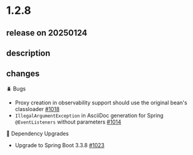 # 1.2.8

## release on 20250124
## description
## changes
🪲 Bugs

* Proxy creation in observability support should use the original bean's classloader <a href="https://github.com/spring-projects/spring-modulith/issues/1018" data-hovercard-type="issue" data-hovercard-url="/spring-projects/spring-modulith/issues/1018/hovercard">#1018</a>
* <code>IllegalArgumentException</code> in AsciiDoc generation for Spring <code>@EventListeners</code> without parameters <a href="https://github.com/spring-projects/spring-modulith/issues/1014" data-hovercard-type="issue" data-hovercard-url="/spring-projects/spring-modulith/issues/1014/hovercard">#1014</a>

🔨 Dependency Upgrades

* Upgrade to Spring Boot 3.3.8 <a href="https://github.com/spring-projects/spring-modulith/issues/1023" data-hovercard-type="issue" data-hovercard-url="/spring-projects/spring-modulith/issues/1023/hovercard">#1023</a>

